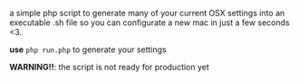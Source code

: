 a simple php script to generate many of your current OSX settings into an executable .sh file so you can configurate a new mac in just a few seconds <3.

**use** `php run.php` to generate your settings

**WARNING!!**: the script is not ready for production yet